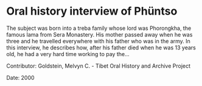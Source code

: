 # Oral history interview of Phüntso  
The subject was born into a treba family whose lord was Phorongkha, the famous lama from Sera Monastery. His mother passed away when he was three and he travelled everywhere with his father who was in the army. In this interview, he describes how, after his father died when he was 13 years old, he had a very hard time working to pay the... 

Contributor: Goldstein, Melvyn C. - Tibet Oral History and Archive Project  

Date:
2000  

